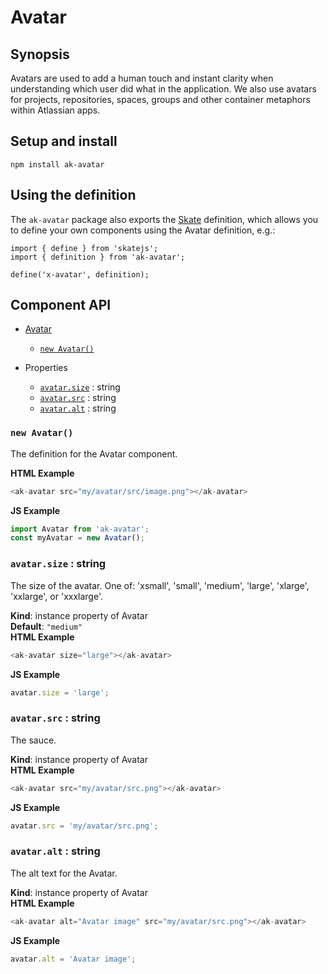 # Avatar

## Synopsis

Avatars are used to add a human touch and instant clarity when understanding which user did what in 
the application. We also use avatars for projects, repositories, spaces, groups and other container 
metaphors within Atlassian apps.

## Setup and install

```
npm install ak-avatar
```

## Using the definition

The `ak-avatar` package also exports the [Skate](https://github.com/skatejs/skatejs) definition, 
which allows you to define your own components using the Avatar definition, e.g.:

```
import { define } from 'skatejs';
import { definition } from 'ak-avatar';

define('x-avatar', definition);
```

## Component API

* [Avatar](#Avatar)
    * [`new Avatar()`](#new_Avatar_new)

* Properties

    *  [`avatar.size`](#Avatar+size) : string
    *  [`avatar.src`](#Avatar+src) : string
    *  [`avatar.alt`](#Avatar+alt) : string

### `new Avatar()`
The definition for the Avatar component.

**HTML Example**
```js
<ak-avatar src="my/avatar/src/image.png"></ak-avatar>
```
**JS Example**
```js
import Avatar from 'ak-avatar';
const myAvatar = new Avatar();
```
### `avatar.size` : string
The size of the avatar. One of:
'xsmall', 'small', 'medium', 'large', 'xlarge', 'xxlarge', or 'xxxlarge'.

**Kind**: instance property of Avatar  
**Default**: `"medium"`  
**HTML Example**
```js
<ak-avatar size="large"></ak-avatar>
```
**JS Example**
```js
avatar.size = 'large';
```
### `avatar.src` : string
The sauce.

**Kind**: instance property of Avatar  
**HTML Example**
```js
<ak-avatar src="my/avatar/src.png"></ak-avatar>
```
**JS Example**
```js
avatar.src = 'my/avatar/src.png';
```
### `avatar.alt` : string
The alt text for the Avatar.

**Kind**: instance property of Avatar  
**HTML Example**
```js
<ak-avatar alt="Avatar image" src="my/avatar/src.png"></ak-avatar>
```
**JS Example**
```js
avatar.alt = 'Avatar image';
```
